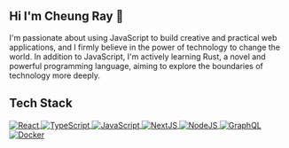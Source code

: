 ## Hi I'm Cheung Ray 👋

I'm passionate about using JavaScript to build creative and practical web applications, and I firmly believe in the power of technology to change the world. In addition to JavaScript, I'm actively learning Rust, a novel and powerful programming language, aiming to explore the boundaries of technology more deeply.

## Tech Stack

<div align="left">
  <a href="https://godom.xyz" target="_blank">
    <img
         align="center"
         src="https://img.shields.io/badge/React-20232A?style=for-the-badge&logo=react&logoColor=61DAFB"
         alt="React"
    />
  </a>
  <a href="https://godom.xyz" target="_blank">
    <img
         align="center"
         src="https://img.shields.io/badge/TypeScript-007ACC?style=for-the-badge&logo=typescript&logoColor=white"
         alt="TypeScript"
    />
  </a>
  <a href="https://godom.xyz" target="_blank">
    <img
         align="center"
         src="https://img.shields.io/badge/JavaScript-F7DF1E?style=for-the-badge&logo=javascript&logoColor=black"
         alt="JavaScript"
    />
  </a>
  <a href="https://godom.xyz" target="_blank">
    <img
         align="center"
         src="https://img.shields.io/badge/next.js-000000?style=for-the-badge&logo=next-dot-js&logoColor=white"
         alt="NextJS"
    />
  </a>
  <a href="https://godom.xyz" target="_blank">
    <img
         align="center"
         src="https://img.shields.io/badge/Node.js-43853D?style=for-the-badge&logo=node-dot-js&logoColor=white"
         alt="NodeJS"
    />
  </a>
  <a href="https://godom.xyz" target="_blank">
    <img
         align="center"
         src="https://img.shields.io/badge/Svelte-FF3E00?style=for-the-badge&logo=svelte&logoColor=white"
         alt="GraphQL"
    />
  </a>
  <a href="https://godom.xyz" target="_blank">
    <img
         align="center"
         src="https://img.shields.io/badge/Solid-2C4F7C?style=for-the-badge&logo=solid&logoColor=white"
         alt="Docker"
    />
  </a>
</div>
